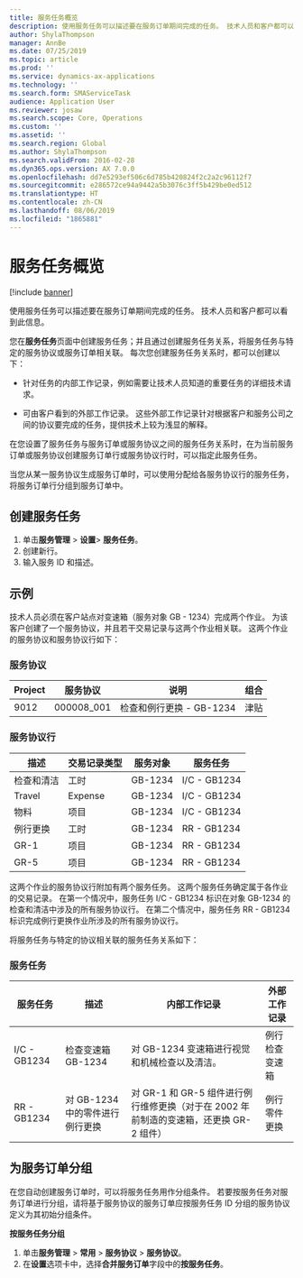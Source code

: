 ```yaml
---
title: 服务任务概览
description: 使用服务任务可以描述要在服务订单期间完成的任务。 技术人员和客户都可以看到此信息。
author: ShylaThompson
manager: AnnBe
ms.date: 07/25/2019
ms.topic: article
ms.prod: ''
ms.service: dynamics-ax-applications
ms.technology: ''
ms.search.form: SMAServiceTask
audience: Application User
ms.reviewer: josaw
ms.search.scope: Core, Operations
ms.custom: ''
ms.assetid: ''
ms.search.region: Global
ms.author: ShylaThompson
ms.search.validFrom: 2016-02-28
ms.dyn365.ops.version: AX 7.0.0
ms.openlocfilehash: dd7e5293ef506c6d785b420824f2c2a2c96112f7
ms.sourcegitcommit: e286572ce94a9442a5b3076c3ff5b429be0ed512
ms.translationtype: HT
ms.contentlocale: zh-CN
ms.lasthandoff: 08/06/2019
ms.locfileid: "1865881"
---
```

# <a name="service-tasks-overview"></a>服务任务概览

[!include [banner](../includes/banner.md)]

使用服务任务可以描述要在服务订单期间完成的任务。
技术人员和客户都可以看到此信息。

您在**服务任务**页面中创建服务任务；并且通过创建服务任务关系，将服务任务与特定的服务协议或服务订单相关联。 每次您创建服务任务关系时，都可以创建以下：

-  针对任务的内部工作记录，例如需要让技术人员知道的重要任务的详细技术请求。

-  可由客户看到的外部工作记录。 这些外部工作记录针对根据客户和服务公司之间的协议要完成的任务，提供技术上较为浅显的解释。

在您设置了服务任务与服务订单或服务协议之间的服务任务关系时，在为当前服务订单或服务协议创建服务订单行或服务协议行时，可以指定此服务任务。

当您从某一服务协议生成服务订单时，可以使用分配给各服务协议行的服务任务，将服务订单行分组到服务订单中。

## <a name="create-a-service-task"></a>创建服务任务

1. 单击**服务管理** \> **设置**\> **服务任务**。
2. 创建新行。
3. 输入服务 ID 和描述。

## <a name="example"></a>示例

技术人员必须在客户站点对变速箱（服务对象 GB - 1234）完成两个作业。 为该客户创建了一个服务协议，并且若干交易记录与这两个作业相关联。 这两个作业的服务协议和服务协议行如下：

### <a name="service-agreement"></a>服务协议

| Project | 服务协议 | 说明                                  | 组合   |
|---------|-------------------|----------------------------------------------|---------|
| 9012    | 000008\_001       | 检查和例行更换 - GB-1234 | 津贴 |

### <a name="service-agreement-lines"></a>服务协议行

|  描述             | 交易记录类型 | 服务对象 | 服务任务 |
|-------------------------|------------------|----------------|--------------|
| 检查和清洁 | 工时             | GB-1234        | I/C - GB1234 |
| Travel                  | Expense          | GB-1234        | I/C - GB1234 |
| 物料               | 项目             | GB-1234        | I/C - GB1234 |
| 例行更换     | 工时             | GB-1234        | RR - GB1234  |
| GR-1                    | 项目             | GB-1234        | RR - GB1234  |
| GR-5                    | 项目             | GB-1234        | RR - GB1234  |

这两个作业的服务协议行附加有两个服务任务。 这两个服务任务确定属于各作业的交易记录。 在第一个情况中，服务任务 I/C - GB1234 标识在对象 GB-1234 的检查和清洁中涉及的所有服务协议行。 在第二个情况中，服务任务 RR - GB1234 标识完成例行更换作业所涉及的所有服务协议行。

将服务任务与特定的协议相关联的服务任务关系如下：

### <a name="service-tasks"></a>服务任务

| 服务任务 | 描述                             | 内部工作记录                                                                                                                 | 外部工作记录                 |
|--------------|-----------------------------------------|-------------------------------------------------------------------------------------------------------------------------------|-------------------------------|
| I/C - GB1234 | 检查变速箱 GB-1234           | 对 GB-1234 变速箱进行视觉和机械检查以及清洁。                                                              | 例行检查变速箱 |
| RR - GB1234  | 对 GB-1234 中的零件进行例行更换 | 对 GR-1 和 GR-5 组件进行例行维修更换（对于在 2002 年前制造的变速箱，还更换 GR-2 组件） | 例行零件更换  |

## <a name="group-service-orders"></a>为服务订单分组

在您自动创建服务订单时，可以将服务任务用作分组条件。 若要按服务任务对服务订单进行分组，请将基于服务协议的服务订单应按服务任务 ID 分组的服务协议定义为其初始分组条件。

**按服务任务分组**

1. 单击**服务管理** \> **常用** \> **服务协议** \> **服务协议**。
2. 在**设置**选项卡中，选择**合并服务订单**字段中的**按服务任务**。


